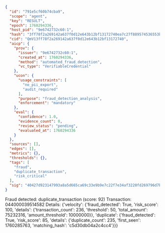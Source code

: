 ```json
{
  "id": "791e5cf60b74cba9",
  "scope": "agent",
  "key": "RESULT",
  "epoch": 1760294336,
  "host_pid": "9e6742732c60:1",
  "hash": "3ff78f2a269142a637f0d12e643b12bf13172740ea7c27f889574536553bb73c",
  "cid": "QmV13ff78f2a269142a637f0d12e643b12bf13172740",
  "aicp": {
    "prov": {
      "issuer": "9e6742732c60:1",
      "created_at": 1760294336,
      "method": "automated_fraud_detection",
      "vc_type": "VerifiableCredential"
    },
    "ucon": {
      "usage_constraints": [
        "no_pii_export",
        "audit_required"
      ],
      "purpose": "fraud_detection_analysis",
      "enforcement": "mandatory"
    },
    "eval": {
      "confidence": 1.0,
      "evidence_count": 0,
      "review_status": "pending",
      "evaluated_at": 1760294336
    }
  },
  "sources": [],
  "edges": [],
  "metrics": {},
  "thresholds": {},
  "tags": [
    "fraud",
    "duplicate_transaction",
    "risk_critical"
  ],
  "sig": "40427d923147993a8a5d665ca69c33e9b9e7c22f7e34af3220fd269796d7b8e7"
}
```

Fraud detected: duplicate_transaction (score: 92)
Transaction: 044000039514582
Details: {'velocity': {'fraud_detected': True, 'risk_score': 100, 'details': {'transaction_count': 236, 'threshold': 50, 'total_amount': 75232316, 'amount_threshold': 10000000}}, 'duplicate': {'fraud_detected': True, 'risk_score': 85, 'details': {'duplicate_count': 235, 'first_seen': 1760285763, 'matching_hash': 'c5d30db04a2c4cc4'}}}